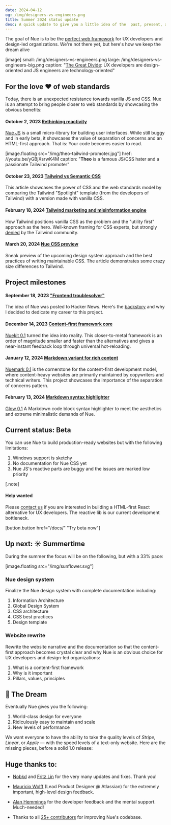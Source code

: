 ```yaml
---
date: 2024-04-12
og: /img/designers-vs-engineers.png
title: Summer 2024 status update
desc: A quick update to give you a little idea of the  past, present, and the future of the Nue framework.
---
```



The goal of Nue is to be the [perfect web framework](/blog/perfect-web-framework/) for UX developers and design-led organizations. We're not there yet, but here's how we keep the dream alive

[image]
  small: /img/designers-vs-engineers.png
  large: /img/designers-vs-engineers-big.png
  caption:  "[The Great Divide](//css-tricks.com/the-great-divide/): UX developers are design-oriented and JS engineers are technology-oriented"


## For the love ❤️ of web standards
Today, there is an unexpected resistance towards vanilla JS and CSS. Nue is an attempt to bring people closer to web standards by showcasing the obvious benefits:


#### October 2, 2023 [Rethinking reactivity](/blog/rethinking-reactivity/)
[Nue JS](//github.com/nuejs/nue/tree/master/packages/nuejs) is a small micro-library for building user interfaces. While still buggy and in early beta, it showcases the value of separation of concerns and an HTML-first approach. That is: Your code becomes easier to read.


[image.floating src="/img/theo-tailwind-promoter.jpg"]
  href: //youtu.be/yGBjXsrwK4M
  caption: "**Theo** is a famous JS/CSS hater and a passionate Tailwind promoter"


#### October 23, 2023 [Tailwind vs Semantic CSS](/blog/tailwind-vs-semantic-css/)
This article showcases the power of CSS and the web standards model by comparing the Tailwind "Spotlight" template (from the developers of Tailwind) with a version made with vanilla CSS.


#### February 18, 2024 [Tailwind marketing and misinformation engine](/blog/tailwind-misinformation-engine/)
How Tailwind positions vanilla CSS as the problem and the "utility first" approach as the hero. Well-known framing for CSS experts, but strongly [denied](//youtu.be/yGBjXsrwK4M) by the Tailwind community.

#### March 20, 2024 [Nue CSS preview](/blog/introducing-nue-css/)
Sneak preview of the upcoming design system approach and the best practices of writing maintainable CSS. The article demonstrates some crazy size differences to Tailwind.


## Project milestones


#### September 18, 2023 ["Frontend troublesolver"](/blog/backstory/)
The idea of Nue was posted to Hacker News. Here's the [backstory](/blog/backstory/) and why I decided to dedicate my career to this project.

#### December 14, 2023 [Content-first framework core](/blog/nuekit-010/)
[Nuekit 0.1](/blog/nuekit-010/) turned the idea into reality. This closer-to-metal framework is an order of magnitude smaller and faster than the alternatives and gives a near-instant feedback loop through universal hot-reloading.

#### January 12, 2024 [Markdown variant for rich content](/blog/introducing-nuemark/)
[Nuemark 0.1](/blog/introducing-nuemark/) is the cornerstone for the content-first development model, where content-heavy websites are primarily maintained by copywriters and technical writers. This project showcases the importance of the separation of concerns pattern.

#### February 13, 2024 [Markdown syntax highlighter](/blog/introducing-glow/)
[Glow 0.1](/blog/introducing-glow/) A Markdown code block syntax highlighter to meet the aesthetics and extreme minimalistic demands of Nue.


## Current status: Beta
You can use Nue to build production-ready websites but with the following limitations:

1. Windows support is sketchy
2. No documentation for Nue CSS yet
3. Nue JS's reactive parts are buggy and the issues are marked low priority


[.note]
  #### Help wanted
  Please [contact us](//github.com/nuejs/nue/discussions) if you are interested in building a HTML-first React alternative for UX developers. The reactive lib is our current development bottleneck.

[button.button href="/docs/" "Try beta now"]

## Up next: ☀️ Summertime
During the summer the focus will be on the following, but with a 33% pace:

[image.floating src="/img/sunflower.svg"]

### Nue design system
Finalize the Nue design system with complete documentation including:

1. Information Architecture
2. Global Design System
3. CSS architecture
4. CSS best practices
5. Design template


### Website rewrite
Rewrite the website narrative and the documentation so that the content-first approach becomes crystal clear and why Nue is an obvious choice for UX developers and design-led organizations:

1. What is a content-first framework
2. Why is it important
3. Pillars, values, principles


## 🦄 The Dream
Eventually Nue gives you the following:

1. World-class design for everyone
2. Ridiculously easy to maintain and scale
3. New levels of performance

We want everyone to have the ability to take the quality levels of *Stripe*, *Linear*, or *Apple* — with the speed levels of a text-only website. Here are the missing pieces, before a solid 1.0 release:


## Huge thanks to:
- [Nobkd](//github.com/nobkd) and [Fritz Lin](//github.com/fritx) for the very many updates and fixes. Thank you!

- [Mauricio Wolff](//www.linkedin.com/in/mauriciowolff/) (Lead Product Designer @ Atlassian) for the extremely important, high-level design feedback.

- [Alan Hemmings](//github.com/goblinfactory) for the developer feedback and the mental support. Much-needed!

- Thanks to all [25+ contributors](//github.com/nuejs/nue/graphs/contributors) for improving Nue's codebase.
